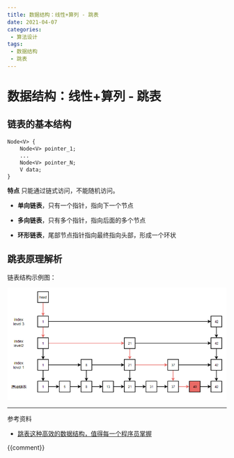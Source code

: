 ```yaml
---
title: 数据结构：线性+算列 - 跳表
date: 2021-04-07
categories:
 - 算法设计
tags:
 - 数据结构
 - 跳表
---
```


# 数据结构：线性+算列 - 跳表

## 链表的基本结构

```
Node<V> {
    Node<V> pointer_1;
    ...
    Node<V> pointer_N;
    V data;
}
```

**特点**
   只能通过链式访问，不能随机访问。

- **单向链表**，只有一个指针，指向下一个节点
  
- **多向链表**，只有多个指针，指向后面的多个节点
  
- **环形链表**，尾部节点指针指向最终指向头部，形成一个环状



## 跳表原理解析

链表结构示例图：

![跳表结构示例](../../assets/dst/skiplist.png)
    
    
---

参考资料

- [跳表这种高效的数据结构，值得每一个程序员掌握](https://zhuanlan.zhihu.com/p/54869087)

{{comment}}